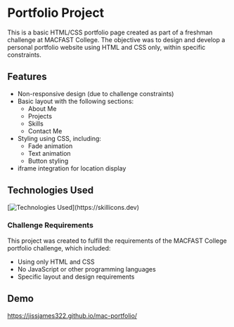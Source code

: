
# Portfolio Project

This is a basic HTML/CSS portfolio page created as part of a freshman challenge at MACFAST College. The objective was to design and develop a personal portfolio website using HTML and CSS only, within specific constraints.


## Features



- Non-responsive design (due to challenge constraints)
- Basic layout with the following sections:
    - About Me
    - Projects
    - Skills
    - Contact Me
- Styling using CSS, including:
    - Fade animation
    - Text animation
    - Button styling
- iframe integration for location display


## Technologies Used

[![Technologies Used](https://skillicons.dev/icons?i=html,css,)](https://skillicons.dev)

### Challenge Requirements

This project was created to fulfill the requirements of the MACFAST College  portfolio challenge, which included:


- Using only HTML and CSS
- No JavaScript or other programming languages
- Specific layout and design requirements


## Demo

https://jissjames322.github.io/mac-portfolio/
